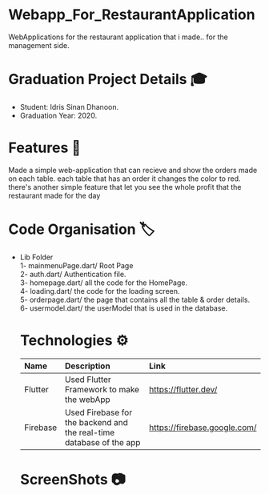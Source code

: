 # Webapp_For_RestaurantApplication 
 WebApplications for the restaurant application that i made.. for the management side.
 
# Graduation Project Details 🎓
- Student: Idris Sinan Dhanoon.
- Graduation Year: 2020.

# Features 📕
Made a simple web-application that can recieve and show the orders made on each table.
each table that has an order it changes the color to red.
there's another simple feature that let you see the whole profit that the restaurant made for the day

# Code Organisation 🏷️
- Lib Folder </br>
  1- mainmenuPage.dart/ Root Page </br>
  2- auth.dart/ Authentication file. </br>
  3- homepage.dart/ all the code for the HomePage. </br>
  4- loading.dart/ the code for the loading screen.  </br>
  5- orderpage.dart/ the page that contains all the table & order details. </br>
  6- usermodel.dart/ the userModel that is used in the database. </br>
  
  
  # Technologies ⚙️
  
  Name  | Description | Link 
  :----- | :------------- | :-------- |
  Flutter  | Used Flutter Framework to make the webApp  | https://flutter.dev/
  Firebase  | Used Firebase for the backend and the real-time database of the app | https://firebase.google.com/
  
  # ScreenShots 📷
  
  ![]()
